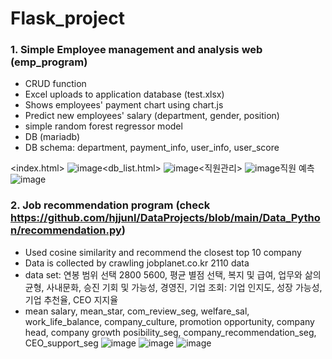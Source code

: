 # Flask_project

### 1. Simple Employee management and analysis web (emp_program)
- CRUD function
- Excel uploads to application database (test.xlsx)
- Shows employees' payment chart using chart.js
- Predict new employees' salary (department, gender, position)
- simple random forest regressor model
- DB (mariadb)
- DB schema: department, payment_info, user_info, user_score

<index.html>
![image](https://user-images.githubusercontent.com/50603209/137441756-753b118c-d583-468b-88bd-a3d471802648.png)<db_list.html>
![image](https://user-images.githubusercontent.com/50603209/137441788-0bdf1c1f-872c-4ebd-b435-8d7dd6076705.png)<직원관리>
![image](https://user-images.githubusercontent.com/50603209/137441867-de9f75c4-d529-47fd-9386-5383b100e524.png)직원 예측
![image](https://user-images.githubusercontent.com/50603209/137441825-b6ee45be-c097-4bfb-a5bc-fac7fdd615c2.png)

### 2. Job recommendation program (check https://github.com/hjjunl/DataProjects/blob/main/Data_Python/recommendation.py)
- Used cosine similarity and recommend the closest top 10 company
- Data is collected by crawling jobplanet.co.kr 2110 data
- data set: 연봉 범위 선택 2800 5600, 평균 별점 선택, 복지 및 급여, 업무와 삶의 균형, 사내문화, 승진 기회 및 가능성, 경영진, 기업 조회: 기업 인지도, 성장 가능성, 기업 추천율, CEO 지지율
- mean salary, mean_star, com_review_seg, welfare_sal, work_life_balance, company_culture, promotion opportunity, company head, company growth posibility_seg, company_recommendation_seg, CEO_support_seg
![image](https://user-images.githubusercontent.com/50603209/138800184-1635eb66-07af-4999-b6dd-827db6762e97.png)
![image](https://user-images.githubusercontent.com/50603209/138800242-acce6554-4aad-4f06-8e05-98c5ee57a332.png)
![image](https://user-images.githubusercontent.com/50603209/138800273-0d47acdf-b09c-46dc-a3a3-2739b6270d41.png)
